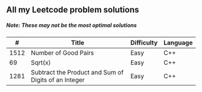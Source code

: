 ## All my Leetcode problem solutions

##### Note: _These may not be the most optimal solutions_

| #    | Title                                                | Difficulty | Language |
| ---- | ---------------------------------------------------- | ---------- | -------- |
| 1512 | Number of Good Pairs                                 | Easy       | C++      |
| 69   | Sqrt(x)                                              | Easy       | C++      |
| 1281 | Subtract the Product and Sum of Digits of an Integer | Easy       | C++      |
